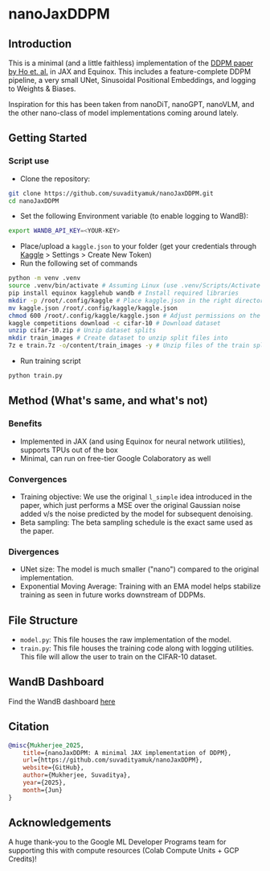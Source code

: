 # nanoJaxDDPM

## Introduction
This is a minimal (and a little faithless) implementation of the [DDPM paper by Ho et. al.](https://arxiv.org/abs/2006.11239) in JAX and Equinox. This includes a feature-complete DDPM pipeline, a very small UNet, Sinusoidal Positional Embeddings, and logging to Weights & Biases.

Inspiration for this has been taken from nanoDiT, nanoGPT, nanoVLM, and the other nano-class of model implementations coming around lately.

## Getting Started

### Script use
- Clone the repository:
```bash
git clone https://github.com/suvadityamuk/nanoJaxDDPM.git
cd nanoJaxDDPM
```
- Set the following Environment variable (to enable logging to WandB):
```bash
export WANDB_API_KEY=<YOUR-KEY>
```
- Place/upload a `kaggle.json` to your folder (get your credentials through [Kaggle](https://www.kaggle.com) > Settings > Create New Token)
- Run the following set of commands
```bash
python -m venv .venv
source .venv/bin/activate # Assuming Linux (use .venv/Scripts/Activate for Windows)
pip install equinox kagglehub wandb # Install required libraries
mkdir -p /root/.config/kaggle # Place kaggle.json in the right directory
mv kaggle.json /root/.config/kaggle/kaggle.json
chmod 600 /root/.config/kaggle/kaggle.json # Adjust permissions on the file
kaggle competitions download -c cifar-10 # Download dataset
unzip cifar-10.zip # Unzip dataset splits
mkdir train_images # Create dataset to unzip split files into
7z e train.7z -o/content/train_images -y # Unzip files of the train split only
```
- Run training script
```bash
python train.py
```

## Method (What's same, and what's not)

### Benefits
- Implemented in JAX (and using Equinox for neural network utilities), supports TPUs out of the box
- Minimal, can run on free-tier Google Colaboratory as well

### Convergences
- Training objective: We use the original `l_simple` idea introduced in the paper, which just performs a MSE over the original Gaussian noise added v/s the noise predicted by the model for subsequent denoising.
- Beta sampling: The beta sampling schedule is the exact same used as the paper.

### Divergences
- UNet size: The model is much smaller ("nano") compared to the original implementation.
- Exponential Moving Average: Training with an EMA model helps stabilize training as seen in future works downstream of DDPMs.

## File Structure
- `model.py`: This file houses the raw implementation of the model.
- `train.py`: This file houses the training code along with logging utilities. This file will allow the user to train on the CIFAR-10 dataset.

## WandB Dashboard

Find the WandB dashboard [here](https://wandb.ai/suvadityamuk/nano-ddpm)

## Citation
```bibtex
@misc{Mukherjee_2025, 
    title={nanoJaxDDPM: A minimal JAX implementation of DDPM}, 
    url={https://github.com/suvadityamuk/nanoJaxDDPM}, 
    website={GitHub}, 
    author={Mukherjee, Suvaditya}, 
    year={2025}, 
    month={Jun}
}
```

## Acknowledgements
A huge thank-you to the Google ML Developer Programs team for supporting this with compute resources (Colab Compute Units + GCP Credits)!